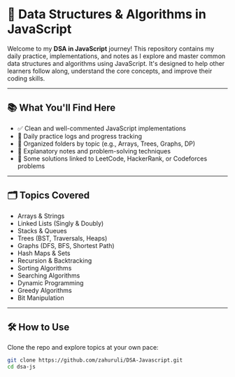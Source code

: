 # 🧠 Data Structures & Algorithms in JavaScript

Welcome to my **DSA in JavaScript** journey! This repository contains my daily practice, implementations, and notes as I explore and master common data structures and algorithms using JavaScript. It's designed to help other learners follow along, understand the core concepts, and improve their coding skills.

---

## 📚 What You'll Find Here

- ✅ Clean and well-commented JavaScript implementations
- 🧩 Daily practice logs and progress tracking
- 📂 Organized folders by topic (e.g., Arrays, Trees, Graphs, DP)
- 📝 Explanatory notes and problem-solving techniques
- 🧪 Some solutions linked to LeetCode, HackerRank, or Codeforces problems

---

## 🗂️ Topics Covered

- Arrays & Strings
- Linked Lists (Singly & Doubly)
- Stacks & Queues
- Trees (BST, Traversals, Heaps)
- Graphs (DFS, BFS, Shortest Path)
- Hash Maps & Sets
- Recursion & Backtracking
- Sorting Algorithms
- Searching Algorithms
- Dynamic Programming
- Greedy Algorithms
- Bit Manipulation

---

## 🛠️ How to Use

Clone the repo and explore topics at your own pace:

```bash
git clone https://github.com/zahuruli/DSA-Javascript.git
cd dsa-js
